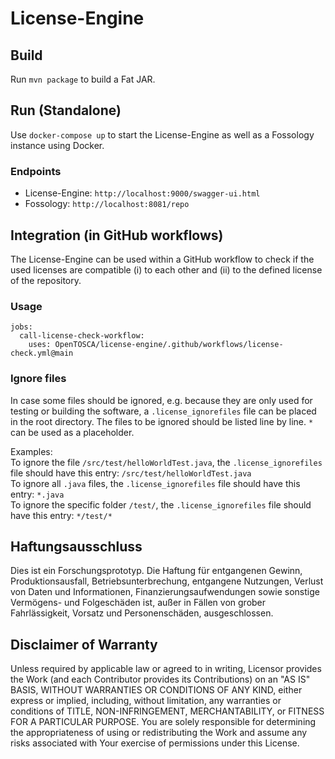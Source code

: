 
# License-Engine

## Build

Run `mvn package` to build a Fat JAR.

## Run (Standalone)

Use `docker-compose up` to start the License-Engine as well as a Fossology instance using Docker. 

### Endpoints
- License-Engine: `http://localhost:9000/swagger-ui.html`
- Fossology: `http://localhost:8081/repo`

## Integration (in GitHub workflows)

The License-Engine can be used within a GitHub workflow to check if the used licenses are compatible (i) to each other and (ii) to the defined license of the repository.

### Usage
```
jobs:
  call-license-check-workflow:
    uses: OpenTOSCA/license-engine/.github/workflows/license-check.yml@main
```
### Ignore files

In case some files should be ignored, e.g. because they are only used for testing or building the software, a `.license_ignorefiles` file can be placed in the root directory.
The files to be ignored should be listed line by line. `*` can be used as a placeholder.

Examples:<br/>
To ignore the file `/src/test/helloWorldTest.java`, the `.license_ignorefiles` file should have this entry:
`/src/test/helloWorldTest.java`
<br/>
To ignore all `.java` files, the `.license_ignorefiles` file should have this entry:
`*.java`
<br/>
To ignore the specific folder `/test/`, the `.license_ignorefiles` file should have this entry:
`*/test/*`

## Haftungsausschluss

Dies ist ein Forschungsprototyp.
Die Haftung für entgangenen Gewinn, Produktionsausfall, Betriebsunterbrechung, entgangene Nutzungen, Verlust von Daten und Informationen, Finanzierungsaufwendungen sowie sonstige Vermögens- und Folgeschäden ist, außer in Fällen von grober Fahrlässigkeit, Vorsatz und Personenschäden, ausgeschlossen.

## Disclaimer of Warranty

Unless required by applicable law or agreed to in writing, Licensor provides the Work (and each Contributor provides its Contributions) on an "AS IS" BASIS, WITHOUT WARRANTIES OR CONDITIONS OF ANY KIND, either express or implied, including, without limitation, any warranties or conditions of TITLE, NON-INFRINGEMENT, MERCHANTABILITY, or FITNESS FOR A PARTICULAR PURPOSE.
You are solely responsible for determining the appropriateness of using or redistributing the Work and assume any risks associated with Your exercise of permissions under this License.
